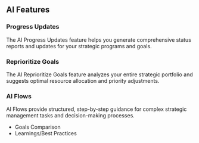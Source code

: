 ## AI Features

### Progress Updates

The AI Progress Updates feature helps you generate comprehensive status reports and updates for your strategic programs and goals.

### Reprioritize Goals

The AI Reprioritize Goals feature analyzes your entire strategic portfolio and suggests optimal resource allocation and priority adjustments.

### AI Flows

AI Flows provide structured, step-by-step guidance for complex strategic management tasks and decision-making processes.
- Goals Comparison
- Learnings/Best Practices